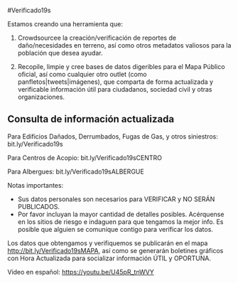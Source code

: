 #Verificado19s

Estamos creando una herramienta que:

1. Crowdsourcee la creación/verificación de reportes de daño/necesidades en terreno, así como otros metadatos valiosos para la población que desea ayudar.

2. Recopile, limpie y cree bases de datos digeribles para el Mapa Público oficial, así como cualquier otro outlet (como panfletos|tweets|imágenes), que comparta de forma actualizada y verificable información útil para ciudadanos, sociedad civil y otras organizaciones.


## Consulta de información actualizada

Para Edificios Dañados, Derrumbados, Fugas de Gas, y otros siniestros:
bit.ly/Verificado19s

Para Centros de Acopio:
bit.ly/Verificado19sCENTRO

Para Albergues:
bit.ly/Verificado19sALBERGUE


Notas importantes:

- Sus datos personales son necesarios para VERIFICAR y NO SERÁN PUBLICADOS.
- Por favor incluyan la mayor cantidad de detalles posibles. Acérquense en los sitios de riesgo e indaguen para que tengamos la mejor info. Es posible que alguien se comunique contigo para verificar los datos.

Los datos que obtengamos y verifiquemos se publicarán en el mapa http://bit.ly/Verificado19sMAPA, así como se generarán boletines gráficos con Hora Actualizada para socializar información ÚTIL y OPORTUNA.

Video en español: https://youtu.be/U45pR_tnWVY
